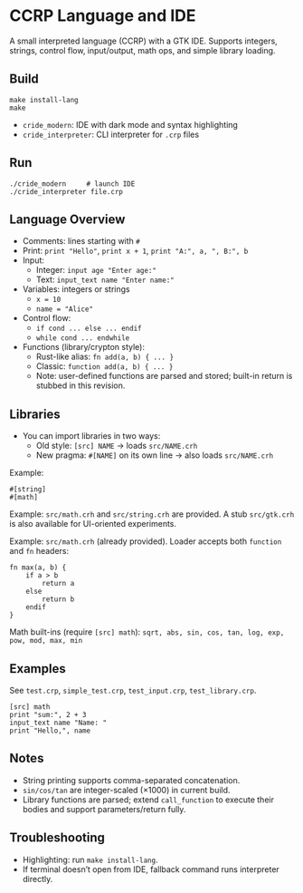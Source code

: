 # CCRP Language and IDE

A small interpreted language (CCRP) with a GTK IDE. Supports integers, strings, control flow, input/output, math ops, and simple library loading.

## Build

```
make install-lang
make
```

- `cride_modern`: IDE with dark mode and syntax highlighting
- `cride_interpreter`: CLI interpreter for `.crp` files

## Run

```
./cride_modern     # launch IDE
./cride_interpreter file.crp
```

## Language Overview

- Comments: lines starting with `#`
- Print: `print "Hello"`, `print x + 1`, `print "A:", a, ", B:", b`
- Input:
  - Integer: `input age "Enter age:"`
  - Text: `input_text name "Enter name:"`
- Variables: integers or strings
  - `x = 10`
  - `name = "Alice"`
- Control flow:
  - `if cond ... else ... endif`
  - `while cond ... endwhile`
- Functions (library/crypton style):
  - Rust-like alias: `fn add(a, b) { ... }`
  - Classic: `function add(a, b) { ... }`
  - Note: user-defined functions are parsed and stored; built-in return is stubbed in this revision.

## Libraries

- You can import libraries in two ways:
  - Old style: `[src] NAME` → loads `src/NAME.crh`
  - New pragma: `#[NAME]` on its own line → also loads `src/NAME.crh`

Example:

```
#[string]
#[math]
```

Example: `src/math.crh` and `src/string.crh` are provided. A stub `src/gtk.crh` is also available for UI-oriented experiments.

Example: `src/math.crh` (already provided). Loader accepts both `function` and `fn` headers:

```
fn max(a, b) {
    if a > b
        return a
    else
        return b
    endif
}
```

Math built-ins (require `[src] math`): `sqrt, abs, sin, cos, tan, log, exp, pow, mod, max, min`

## Examples

See `test.crp`, `simple_test.crp`, `test_input.crp`, `test_library.crp`.

```
[src] math
print "sum:", 2 + 3
input_text name "Name: "
print "Hello,", name
```

## Notes

- String printing supports comma-separated concatenation.
- `sin/cos/tan` are integer-scaled (×1000) in current build.
- Library functions are parsed; extend `call_function` to execute their bodies and support parameters/return fully.

## Troubleshooting

- Highlighting: run `make install-lang`.
- If terminal doesn’t open from IDE, fallback command runs interpreter directly. 